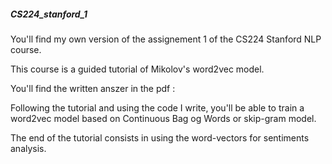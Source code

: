 ##### CS224_stanford_1

You'll find my own version of the assignement 1 of the CS224 Stanford NLP course. 

This course is a guided tutorial of Mikolov's word2vec model. 

You'll find the written anszer in the pdf : 

Following the tutorial and using the code I write, you'll be able to train a word2vec model based on Continuous Bag og Words or skip-gram model. 

The end of the tutorial consists in using the word-vectors for sentiments analysis. 
